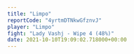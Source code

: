 ```yaml
---
title: "Limpo"
reportCode: "4yrtmDTNkwGfznvJ"
player: "Limpo"
fight: "Lady Vashj - Wipe 4 (48%)"
date: 2021-10-10T19:09:02.718000+00:00
---
```

